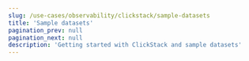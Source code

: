 ```yaml
---
slug: /use-cases/observability/clickstack/sample-datasets
title: 'Sample datasets'
pagination_prev: null
pagination_next: null
description: 'Getting started with ClickStack and sample datasets'
---
```


